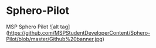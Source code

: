 # Sphero-Pilot
MSP Sphero Pilot 
![alt tag] (https://github.com/MSPStudentDeveloperContent/Sphero-Pilot/blob/master/Github%20banner.jpg)
